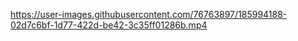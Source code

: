 https://user-images.githubusercontent.com/76763897/185994188-02d7c6bf-1d77-422d-be42-3c35ff01286b.mp4
